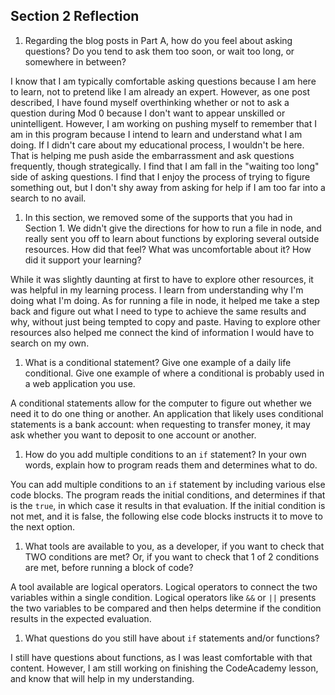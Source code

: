 ## Section 2 Reflection

1. Regarding the blog posts in Part A, how do you feel about asking questions? Do you tend to ask them too soon, or wait too long, or somewhere in between?

I know that I am typically comfortable asking questions because I am here to learn, not to pretend like I am already an expert. However, as one post described, I have found myself overthinking whether or not to ask a question during Mod 0 because I don't want to appear unskilled or unintelligent. However, I am working on pushing myself to remember that I am in this program because I intend to learn and understand what I am doing. If I didn't care about my educational process, I wouldn't be here. That is helping me push aside the embarrassment and ask questions frequently, though strategically. I find that I am fall in the "waiting too long" side of asking questions. I find that I enjoy the process of trying to figure something out, but I don't shy away from asking for help if I am too far into a search to no avail.


1. In this section, we removed some of the supports that you had in Section 1. We didn't give the directions for how to run a file in node, and really sent you off to learn about functions by exploring several outside resources. How did that feel? What was uncomfortable about it? How did it support your learning?

While it was slightly daunting at first to have to explore other resources, it
was helpful in my learning process. I learn from understanding why I'm doing what
I'm doing. As for running a file in node, it helped me take a step back and figure out
what I need to type to achieve the same results and why, without just being tempted to
copy and paste. Having to explore other resources also helped me connect the kind of information I would have to search on my own.

1. What is a conditional statement? Give one example of a daily life conditional. Give one example of where a conditional is probably used in a web application you use.

A conditional statements allow for the computer to figure out whether we need it to do one thing or another. An application that likely uses conditional statements is a bank account: when requesting to transfer money,
it may ask whether you want to deposit to one account or another.

1. How do you add multiple conditions to an `if` statement? In your own words, explain how to program reads them and determines what to do.

You can add multiple conditions to an `if` statement by including various else code blocks. The program reads the initial conditions, and determines if that is the `true`, in which case it results in that evaluation. If the initial condition is not met, and it is false, the following else code blocks instructs it to move to the next option.   

1. What tools are available to you, as a developer, if you want to check that TWO conditions are met? Or, if you want to check that 1 of 2 conditions are met, before running a block of code?

A tool available are logical operators. Logical operators to connect the two variables within a single condition. Logical operators like `&&` or `||` presents the two variables to be compared and then helps determine if the condition results in the expected evaluation.


1. What questions do you still have about `if` statements and/or functions?

I still have questions about functions, as I was least comfortable with that content. However, I am still working on finishing the CodeAcademy lesson, and know that will help in my understanding. 
